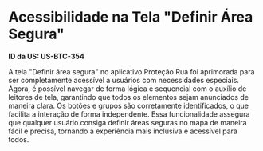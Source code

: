 # Acessibilidade na Tela "Definir Área Segura"

**ID da US: US-BTC-354**

A tela "Definir área segura" no aplicativo Proteção Rua foi aprimorada para ser completamente acessível a usuários com necessidades especiais. Agora, é possível navegar de forma lógica e sequencial com o auxílio de leitores de tela, garantindo que todos os elementos sejam anunciados de maneira clara. Os botões e grupos são corretamente identificados, o que facilita a interação de forma independente. Essa funcionalidade assegura que qualquer usuário consiga definir áreas seguras no mapa de maneira fácil e precisa, tornando a experiência mais inclusiva e acessível para todos.